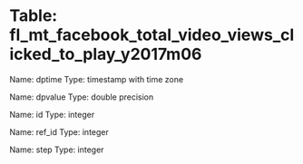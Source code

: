 Table: fl_mt_facebook_total_video_views_clicked_to_play_y2017m06
================================================================

Name: dptime
Type: timestamp with time zone

Name: dpvalue
Type: double precision

Name: id
Type: integer

Name: ref_id
Type: integer

Name: step
Type: integer

